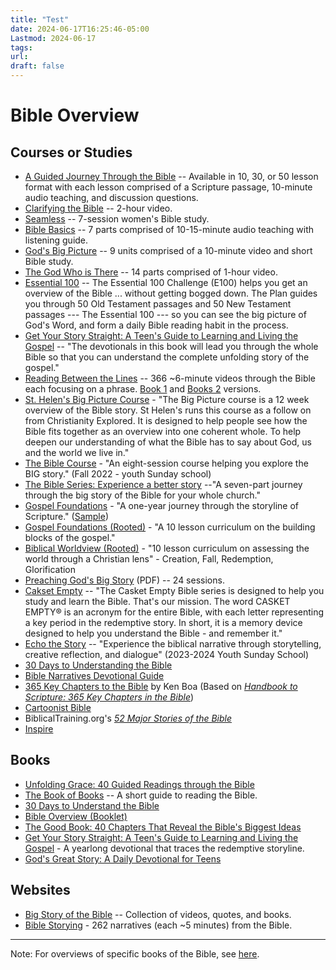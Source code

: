```yaml
---
title: "Test"
date: 2024-06-17T16:25:46-05:00
Lastmod: 2024-06-17
tags: 
url:
draft: false
---
```


# Bible Overview

## Courses or Studies

* [A Guided Journey Through the Bible](https://openthebible.org/open-the-bible-story/) -- Available in 10, 30, or 50 lesson format with each lesson comprised of a Scripture passage, 10-minute audio teaching, and discussion questions.
* [Clarifying the Bible](https://clarifyingthebible.com) -- 2-hour video.
* [Seamless](https://www.lifeway.com/en/product-family/seamless) -- 7-session women's Bible study.
* [Bible Basics](https://www.thegospelcoalition.org/course/bible-basics/) -- 7 parts comprised of 10-15-minute audio teaching with listening guide.
* [God's Big Picture](https://www.thegospelcoalition.org/course/gods-big-picture-tracing-storyline-bible/#course-introduction) -- 9 units comprised of a 10-minute video and short Bible study.
* [The God Who is There](https://www.thegospelcoalition.org/course/the-god-who-is-there/) -- 14 parts comprised of 1-hour video.
* [Essential 100](https://www.bible.com/reading-plans/25-the-essential-100) -- The Essential 100 Challenge (E100) helps you get an overview of the Bible ... without getting bogged down. The Plan guides you through 50 Old Testament passages and 50 New Testament passages --- The Essential 100 --- so you can see the big picture of God's Word, and form a daily Bible reading habit in the process.
* [Get Your Story Straight: A Teen's Guide to Learning and Living the Gospel](https://newgrowthpress.com/get-your-story-straight-a-teens-guide-to-learning-and-living-the-gospel/) -- "The devotionals in this book will lead you through the whole Bible so that you can understand the complete unfolding story of the gospel."
* [Reading Between the Lines](https://www.youtube.com/watch?v=5Nd1vS9agmw&list=PL4zD5797LHdcDx9hqW7Gda60eoC1hf5zq) -- 366 \~6-minute videos through the Bible each focusing on a phrase. [Book 1](https://us.10ofthose.com/reading-between-the-lines-volume-1-old-testament-daily-readings-9781912373567/) and [Books 2](https://us.10ofthose.com/reading-between-the-lines-volume-2-new-testament-daily-readings-9781912373598/) versions.
* [St. Helen's Big Picture Course](https://www.st-helens.org.uk/resources/study/62/) - "The Big Picture course is a 12 week overview of the Bible story. St Helen's runs this course as a follow on from Christianity Explored. It is designed to help people see how the Bible fits together as an overview into one coherent whole. To help deepen our understanding of what the Bible has to say about God, us and the world we live in."
* [The Bible Course](https://www.biblesociety.org.uk/explore-the-bible/the-bible-course/) - "An eight-session course helping you explore the BIG story." (Fall 2022 - youth Sunday school)
* [The Bible Series: Experience a better story](https://www.biblesociety.org.uk/resources/the-bible-series-experience-a-better-story/) --"A seven-part journey through the big story of the Bible for your whole church."
* [Gospel Foundations](https://gospelproject.lifeway.com/gospel-foundations/) - "A one-year journey through the storyline of Scripture." ([Sample](https://www.lifeway.com/en/shop/the-gospel-project/adults/gospel-foundations/thank-you))
* [Gospel Foundations (Rooted)](https://www.rootedreservoir.com/offers/LxxA4EqH/checkout) - "A 10 lesson curriculum on the building blocks of the gospel."
* [Biblical Worldview (Rooted)](https://www.rootedreservoir.com/offers/mNtrVCQe/checkout) - "10 lesson curriculum on assessing the world through a Christian lens" - Creation, Fall, Redemption, Glorification
* [Preaching God's Big Story](https://www.thegoodbook.co.uk/downloads/prgbs-full_text.pdf) (PDF) -- 24 sessions.
* [Cakset Empty](https://www.casketempty.com) -- "The Casket Empty Bible series is designed to help you study and learn the Bible. That's our mission. The word CASKET EMPTY® is an acronym for the entire Bible, with each letter representing a key period in the redemptive story. In short, it is a memory device designed to help you understand the Bible - and remember it."
* [Echo the Story](https://www.wearesparkhouse.org/store/category/286828/Echo-the-Story) -- "Experience the biblical narrative through storytelling, creative reflection, and dialogue" (2023-2024 Youth Sunday School)
* [30 Days to Understanding the Bible](https://www.amazon.com/Days-Understanding-Bible-Anniversary-eBook-ebook/dp/B07BB5KRKD/ref=tmm_kin_swatch_0?_encoding=UTF8&qid=1661343431&sr=8-1&asin=B07BB5KRKD&revisionId=df4fce79&format=1&depth=1)
* [Bible Narratives Devotional Guide](https://religiousaffections.org/tune-my-heart/5-day-bible-narratives-devotional-guide/)
* [365 Key Chapters to the Bible](https://kenboa.org/speaking/365-key-chapters-of-the-bible/) by Ken Boa (Based on *[Handbook to Scripture: 365 Key Chapters in the Bible](https://kenboa.org/product/handbook-to-scripture-365-key-chapters-in-the-bible-paperback/)*)
* [Cartoonist Bible](https://cartoonistbible.com)
* BiblicalTraining.org's *[52 Major Stories of the Bible](https://www.biblicaltraining.org/learn/foundations/th101-52-major-stories-of-the-bible#class--all-lessons)*
* [Inspire](https://www.inspiredevotions.com/resources-link)

## Books

* [Unfolding Grace: 40 Guided Readings through the Bible](https://www.crossway.org/bibles/unfolding-grace-hcj/)
* [The Book of Books](https://matthiasmedia.com/products/book-of-books) -- A short guide to reading the Bible.
* [30 Days to Understand the Bible](https://www.thomasnelsonbibles.com/biblein30days/)
* [Bible Overview (Booklet)](https://matthiasmedia.com/products/the-bible-overview-workbook)
* [The Good Book: 40 Chapters That Reveal the Bible's Biggest Ideas](https://www.amazon.com/dp/B01N0C5LD0/?tag=gospelebooks-20)
* [Get Your Story Straight: A Teen's Guide to Learning and Living the Gospel](https://newgrowthpress.com/get-your-story-straight-a-teens-guide-to-learning-and-living-the-gospel/) - A yearlong devotional that traces the redemptive storyline.
* [God's Great Story: A Daily Devotional for Teens](https://www.crossway.org/books/gods-great-story-tpb/)

## Websites

* [Big Story of the Bible](https://www.bibles.net/topic/big-story-of-the-bible/) -- Collection of videos, quotes, and books.
* [Bible Storying](http://www.btstories.com) - 262 narratives (each \~5 minutes) from the Bible.


---

Note: For overviews of specific books of the Bible, see [here](./Book%20Overviews.md).